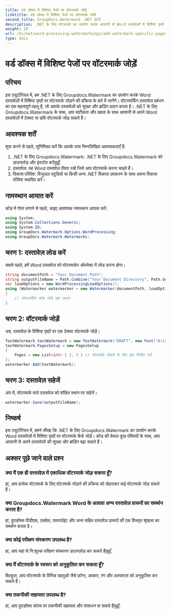 ```yaml
---
title: वर्ड डॉक्स में विशिष्ट पेजों पर वॉटरमार्क जोड़ें
linktitle: वर्ड डॉक्स में विशिष्ट पेजों पर वॉटरमार्क जोड़ें
second_title: GroupDocs.Watermark .NET API
description: .NET के लिए वॉटरमार्क का उपयोग करके आसानी से Word दस्तावेज़ों में विशिष्ट पृष्ठों पर वॉटरमार्क जोड़ने का तरीका जानें। दस्तावेज़ सुरक्षा और ब्रांडिंग बढ़ाएँ।
weight: 18
url: /hi/net/word-processing-watermarkings/add-watermark-specific-pages-word-docs/
type: docs
---
```

# वर्ड डॉक्स में विशिष्ट पेजों पर वॉटरमार्क जोड़ें

## परिचय
इस ट्यूटोरियल में, हम .NET के लिए Groupdocs.Watermark का उपयोग करके Word दस्तावेज़ों में विशिष्ट पृष्ठों पर वॉटरमार्क जोड़ने की प्रक्रिया के बारे में जानेंगे। वॉटरमार्किंग दस्तावेज़ प्रबंधन का एक महत्वपूर्ण पहलू है, जो आपके दस्तावेज़ों को सुरक्षा और ब्रांडिंग प्रदान करता है। .NET के लिए Groupdocs.Watermark के साथ, आप सटीकता और दक्षता के साथ आसानी से अपने Word दस्तावेज़ों में टेक्स्ट या छवि वॉटरमार्क जोड़ सकते हैं।
## आवश्यक शर्तें
शुरू करने से पहले, सुनिश्चित करें कि आपके पास निम्नलिखित आवश्यकताएँ हैं:
1.  .NET के लिए Groupdocs.Watermark: .NET के लिए Groupdocs.Watermark को डाउनलोड और इंस्टॉल करें[यहाँ](https://releases.groupdocs.com/Watermark/net/).
2. दस्तावेज़: वह Word दस्तावेज़ तैयार रखें जिसे आप वॉटरमार्क करना चाहते हैं।
3. विकास परिवेश: विजुअल स्टूडियो या किसी अन्य .NET विकास उपकरण के साथ अपना विकास परिवेश स्थापित करें।

## नामस्थान आयात करें
कोड में गोता लगाने से पहले, आइए आवश्यक नामस्थान आयात करें:
```csharp
using System;
using System.Collections.Generic;
using System.IO;
using GroupDocs.Watermark.Options.WordProcessing;
using GroupDocs.Watermark.Watermarks;
```
## चरण 1: दस्तावेज़ लोड करें
सबसे पहले, हमें Word दस्तावेज़ को वॉटरमार्कर ऑब्जेक्ट में लोड करना होगा।
```csharp
string documentPath = "Your Document Path";
string outputFileName = Path.Combine("Your Document Directory", Path.GetFileName(documentPath));
var loadOptions = new WordProcessingLoadOptions();
using (Watermarker watermarker = new Watermarker(documentPath, loadOptions))
{
    // वॉटरमार्किंग कोड जोड़ें यहां जाएगा
}
```
## चरण 2: वॉटरमार्क जोड़ें
अब, दस्तावेज़ के विशिष्ट पृष्ठों पर एक टेक्स्ट वॉटरमार्क जोड़ें।
```csharp
TextWatermark textWatermark = new TextWatermark("DRAFT", new Font("Arial", 42));
textWatermark.PagesSetup = new PagesSetup
{
    Pages = new List<int> { 2, 3 } // वॉटरमार्क जोड़ने के लिए पृष्ठ निर्दिष्ट करें
};
watermarker.Add(textWatermark);
```
## चरण 3: दस्तावेज़ सहेजें
अंत में, वॉटरमार्क वाले दस्तावेज़ को वांछित स्थान पर सहेजें।
```csharp
watermarker.Save(outputFileName);
```

## निष्कर्ष
इस ट्यूटोरियल में, हमने सीखा कि .NET के लिए Groupdocs.Watermark का उपयोग करके Word दस्तावेज़ों में विशिष्ट पृष्ठों पर वॉटरमार्क कैसे जोड़ें। कोड की केवल कुछ पंक्तियों के साथ, आप आसानी से अपने दस्तावेज़ों की सुरक्षा और ब्रांडिंग बढ़ा सकते हैं।
## अक्सर पूछे जाने वाले प्रश्न
### क्या मैं एक ही दस्तावेज़ में एकाधिक वॉटरमार्क जोड़ सकता हूँ?
हां, आप प्रत्येक वॉटरमार्क के लिए वॉटरमार्क जोड़ने की प्रक्रिया को दोहराकर कई वॉटरमार्क जोड़ सकते हैं।
### क्या Groupdocs.Watermark Word के अलावा अन्य दस्तावेज़ प्रारूपों का समर्थन करता है?
हां, ग्रुपडॉक्स पीडीएफ, एक्सेल, पावरपॉइंट और अन्य सहित दस्तावेज़ प्रारूपों की एक विस्तृत श्रृंखला का समर्थन करता है।
### क्या कोई परीक्षण संस्करण उपलब्ध है?
 हां, आप यहां से नि:शुल्क परीक्षण संस्करण डाउनलोड कर सकते हैं[यहाँ](https://releases.groupdocs.com/).
### क्या मैं वॉटरमार्क के स्वरूप को अनुकूलित कर सकता हूँ?
बिल्कुल, आप वॉटरमार्क के विभिन्न पहलुओं जैसे फ़ॉन्ट, आकार, रंग और अस्पष्टता को अनुकूलित कर सकते हैं।
### क्या तकनीकी सहायता उपलब्ध है?
 हां, आप ग्रुपडॉक्स फोरम पर तकनीकी सहायता और संसाधन पा सकते हैं[यहाँ](https://forum.groupdocs.com/c/watermark/19).